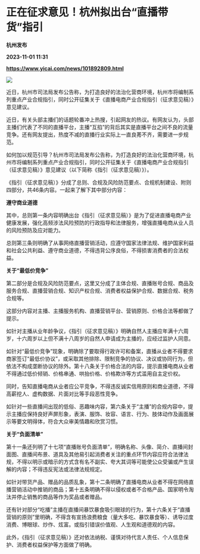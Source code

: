 # 正在征求意见！杭州拟出台“直播带货”指引
**杭州发布**

**2023-11-01 11:31**

**https://www.yicai.com/news/101892809.html**

![](https://imgcdn.yicai.com/uppics/slides/2023/11/f49ff24b369ce98d4b6cef5f8a1e6b55.jpg)

近日，杭州市司法局发布公告称，为打造良好的法治化营商环境，杭州市将编制系列重点产业合规指引，同时公开征集关于《直播电商产业合规指引（征求意见稿）》意见建议。

近日，有关头部主播们的话题轮番冲上热搜，引起网友的热议。有网友认为，头部主播们代表了不同的直播平台，主播“互掐”的背后其实是直播平台之间不良的流量竞争。还有网友提出，热度不减的直播行业实际上一直良莠不齐，需要进一步规范。

如何加以规范引导？杭州市司法局发布公告称，为打造良好的法治化营商环境，杭州市将编制系列重点产业合规指引，同时公开征集关于《直播电商产业合规指引（征求意见稿）》意见建议（以下简称《指引（征求意见稿）》）。

《指引（征求意见稿）》分成了总则、合规及风险防范要点、合规机制建设、附则四部分，共46条内容。一起来了解下其中部分内容：

**遵守商业道德**

其中，总则第一条内容明确出台《指引（征求意见稿）》是为了促进直播电商产业健康发展，强化高频涉法风险预防的行政指导和法律服务，增强直播电商从业人员的风险预防及应对能力。

总则第三条则明确了从事网络直播营销活动，应遵守国家法律法规、维护国家利益和社会公共利益、遵守商业道德，不得违背公序良俗，不得损害消费者的合法权益。

**关于“最低价竞争”**

第二部分是合规及风险防范要点，这里又分成了主体合规、直播账号合规、商品及服务合规、直播营销合规、知识产权合规、消费者权益保护合规、数据合规、税务合规等。

这部分内容对主播、主播服务机构、直播营销平台、营销原则、价格合法等都做了提示。

如针对主播从业年龄争议，《指引（征求意见稿）》明确自然人主播应年满十六周岁，十六周岁以上但不满十八周岁的自然人申请成为主播的，应经过监护人同意。

如针对“最低价竞争”现象，明确除了要取得行政许可和备案，直播从业者不得要求商家签订“最低价协议”，或采取其他排除、限制竞争的协议、决议或协同行为，但依法不构成垄断协议的除外。第十八条关于价格合法的内容，提示直播电商从业者不得通过低价倾销、价格串通、哄抬价格、价格欺诈等方式滥用自主定价权。

同时，告知直播电商从业者应公平竞争，不得违反诚实信用原则和商业道德，不得高薪挖人、虚构数据、片面对比等手段恶性竞争。

如针对一些直播间出现的低俗、恶趣味内容，第六条关于“主播”的合规内容中，提示主播应保持良好声屏形象，表演、服饰、妆容、语言、行为、肢体动作及画面展示等要文明得体，符合大众审美情趣和欣赏习惯。

**关于“负面清单”**

第十一条还列明了十七项“直播账号负面清单”，明确名称、头像、简介、直播间封面图、直播间布景、道具及其他易引起消费者关注的重点环节内容应符合法律法规，不得以明示或暗示的方式含有名不副实、夸大其词等可能使公众受骗或产生误解的内容；不得违反宪法或法律法规规定。

如针对带货产品、赠品的品质乱象，第十二条明确了直播电商从业者不得在网络直播营销活动中推销的商品；第十五条明确不得以侵权或者不合格产品、国家明令淘汰并停止销售的商品等作为奖品或者赠品。

还有针对部分“吃播”主播在直播间暴饮暴食吸引眼球的行为，第十六条关于“直播营销的原则”里明确，不得含有宣扬浪费粮食（量大多吃、暴饮暴食等）、诱导过度消费、博眼球、炒作、炫富。或指引错误价值观、人生观和道德观的内容。

此外，《指引（征求意见稿）》还对依法纳税、谨慎对待代言人责任、个人信息保护、消费者权益保护等方面做了明确。